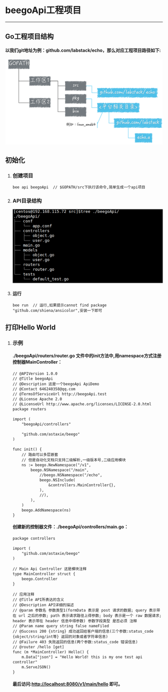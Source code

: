# beegoApi工程项目

---

## Go工程项目结构

#### 以我们git地址为例：github.com/labstack/echo，那么对应工程项目路径如下:

![](/assets/project_addr.png)



## 初始化

1. ### 创建项目

   ```
   bee api beegoApi  // $GOPATH/src下执行该命令,简单生成一个api项目
   ```
2. ### API目录结构

   ![](/assets/beegoApi_dir.png)

3. #### 运行

   ```
   bee run  // 运行,如果提示cannot find package "github.com/shiena/ansicolor",安装一下即可
   ```

## 打印Hello World

1. ### 示例

   #### ./beegoApi/routers/router.go 文件中的init方法中,用namespace方式注册控制器MainController：

   ```
   // @APIVersion 1.0.0
   // @Title beegoApi
   // @Description 这是一个beegoApi ApiDemo
   // @Contact 646240358@qq.com
   // @TermsOfServiceUrl http://beegoApi.test
   // @License Apache 2.0
   // @LicenseUrl http://www.apache.org/licenses/LICENSE-2.0.html
   package routers

   import (
       "beegoApi/controllers"

       "github.com/astaxie/beego"
   )

   func init() {
       // 路由可以多层嵌套
       // 但是自动化文档只支持二级解析,一级版本号,二级应用模块
       ns := beego.NewNamespace("/v1",
           beego.NSNamespace("/main",
               //beego.NSNamespace("/echo",
               beego.NSInclude(
                   &controllers.MainController{},
               ),
               //),
           ),
       )
       beego.AddNamespace(ns)
   }
   ```

   #### 创建新的控制器文件：./beegoApi/controllers/main.go：

   ```
   package controllers

   import (
       "github.com/astaxie/beego"
   )

   // Main Api Controller 这是模块注释
   type MainController struct {
       beego.Controller
   }

   // 应用注释
   // @Title API所表达的含义
   // @Description API详细的描述
   // @param 参数名 参数类型1(formData 表示是 post 请求的数据; query 表示带在 url 之后的参数; path 表示请求路径上得参数; body 表示是一个 raw 数据请求; header 表示带在 header 信息中得参数) 参数字段类型 是否必须 注释
   // @Param name query string false nameFiled
   // @Success 200 {string} 成功返回给客户端的信息(三个参数:status_code {object/string/int等} 返回的对象或者字符串信息)
   // @Failure 403 失败返回的信息(两个参数:status_code 错误信息)
   // @router /hello [get]
   func (m *MainController) Hello() {
       m.Data["json"] = "Hello World! this is my one test api controller"
       m.ServeJSON()
   }
   ```

   #### 最后访问:[http://localhost:8080/v1/main/hello](http://localhost:8080/v1/main/hello) 即可。



